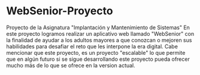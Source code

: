 # WebSenior-Proyecto
Proyecto de la Asignatura "Implantación y Mantenimiento de Sistemas"
En este proyecto logramos realizar un aplicativo web llamado "WebSenior" con la finalidad de ayudar a los adultos mayores a que conozcan o mejoren sus habilidades para desafiar el reto que les interpone la era digital.
Cabe mencionar que este proyecto, es un proyecto "escalable" lo que permite que en algún futuro si se sigue desarrollando este proyecto pueda ofrecer mucho más de lo que se ofrece en la version actual.
